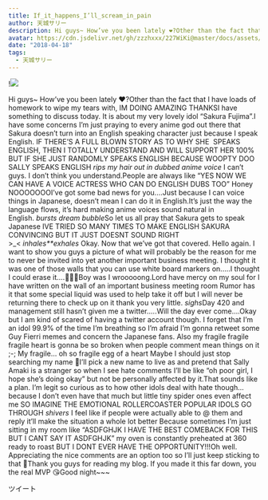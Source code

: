 ```yaml
---
title: If_it_happens_I’ll_scream_in_pain
author: 天城サリー
description: Hi guys~ How’ve you been lately ❤️?Other than the fact that I have loads of homework to wipe my tears with, IM DOING AMAZING THANKSI have something to discuss today. It is about my very lovely idol...
avatar: https://cdn.jsdelivr.net/gh/zzzhxxx/227WiKi@master/docs/assets/photo/avatar/sally.jpg
date: "2018-04-18"
tags:
  - 天城サリー
---
```


!![](https://cdn.jsdelivr.net/gh/zzzhxxx/227WiKi-image@master/blog-image/sally-2018-04-18_1.jpg)


Hi guys~ How’ve you been lately ❤️?Other than the fact that I have loads of homework to wipe my tears with, IM DOING AMAZING THANKSI have something to discuss today. It is about my very lovely idol “Sakura Fujima”.I have some concerns I’m just praying to every anime god out there that Sakura doesn’t turn into an English speaking character just because I speak English. IF THERE’S A FULL BLOWN STORY AS TO WHY SHE  SPEAKS ENGLISH, THEN I TOTALLY UNDERSTAND AND WILL SUPPORT HER 100% BUT IF SHE JUST RANDOMLY SPEAKS ENGLISH BECAUSE WOOPTY DOO SALLY SPEAKS ENGLISH *rips my hair out in dubbed anime voice* I can’t guys. I don’t think you understand.People are always like “YES NOW WE CAN HAVE A VOICE ACTRESS WHO CAN DO ENGLISH DUBS TOO” Honey NOOOOOOOI’ve got some bad news for you....Just because I can voice things in Japanese, doesn’t mean I can do it in English.It’s just the way the language flows, it’s hard making anime voices sound natural in English. *bursts dream bubble*So let us all pray that Sakura gets to speak Japanese IVE TRIED SO MANY TIMES TO MAKE ENGLISH SAKURA CONVINCING BUT IT JUST DOESNT SOUND RIGHT >_< *inhales**exhales* Okay. Now that we’ve got that covered. Hello again. I want to show you guys a picture of what will probably be the reason for me to never be invited into yet another important business meeting. I thought it was one of those walls that you can use white board markers on.....I thought I could erase it....🤭🙁😟Boy was I wrooooong.Lord have mercy on my soul for I have written on the wall of an important business meeting room Rumor has it that some special liquid was used to help take it off but I will never be returning there to check up on it thank you very little. *sighs*Day 420 and management still hasn’t given me a twitter.....Will the day ever come....Okay but I am kind of scared of having a twitter account though. I forget that I’m an idol 99.9% of the time I’m breathing so I’m afraid I’m gonna retweet some Guy Fierri memes and concern the Japanese fans. Also my fragile fragile fragile heart is gonna be so broken when people comment mean things on it ;-; My fragile... oh so fragile egg of a heart Maybe I should just stop searching my name 🤔I’ll pick a new name to live as and pretend that Sally Amaki is a stranger so when I see hate comments I’ll be like “oh poor girl, I hope she’s doing okay” but not be personally affected by it.That sounds like a plan. I’m legit so curious as to how other idols deal with hate though... because I don’t even have that much but little tiny spider ones even affect me SO IMAGINE THE EMOTIONAL ROLLERCOASTER POPULAR IDOLS GO THROUGH *shivers* I feel like if people were actually able to @ them and reply it’ll make the situation a whole lot better Because sometimes I’m just sitting in my room like “ASDFGHJK I HAVE THE BEST COMEBACK FOR THIS BUT I CANT SAY IT ASDFGHJK” my oven is constantly preheated at 360 ready to roast BUT I DONT EVER HAVE THE OPPORTUNITY!!!Oh well. Appreciating the nice comments are an option too so I’ll just keep sticking to that 😬Thank you guys for reading my blog. If you made it this far down, you the real MVP 😘Good night~~~ 


ツイート



